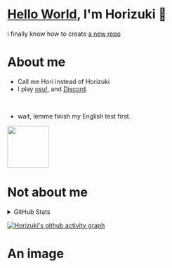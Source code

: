 # [Hello World](https://guides.github.com/activities/hello-world/), I'm Horizuki 👋
i finally know how to create [a new repo](https://github.com/new)

# About me
- Call me Hori instead of Horizuki
- I play [osu!](https://osu.ppy.sh/home), and [Discord](https://discord.com).
</br>

- wait, lemme finish my English test first.

<a href="https://discord.com/users/350144899489857536">
<img height="95px" src="https://discord.c99.nl/widget/theme-4/350144899489857536.png" />
</a>

# Not about me

<details> 
  <summary>GitHub Stats</summary>
  <br/>
  
[![Horizuki](https://github-readme-stats.vercel.app/api/top-langs/?username=Horizuki&&theme=tokyonight&title_color=fce9ed)](https://github.com/anuraghazra/github-readme-stats)

[![Horizuki](https://github-readme-stats.vercel.app/api?username=Horizuki&count_private=true&show_icons=true&theme=tokyonight&title_color=fce9ed)](https://github.com/anuraghazra/github-readme-stats)

[![Horizuki](https://github-readme-streak-stats.herokuapp.com?user=Horizuki&theme=tokyonight)](https://git.io/streak-stats)
  <br/>
</details>

[![Horizuki's github activity graph](https://activity-graph.herokuapp.com/graph?username=Horizuki&color=fce9ed&point=fce9ed&theme=material-palenight)](https://github.com/ashutosh00710/github-readme-activity-graph)

# An image

